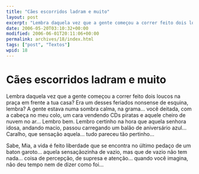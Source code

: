 ```yaml
---
title: "Cães escorridos ladram e muito"
layout: post
excerpt: "Lembra daquela vez que a gente começou a correr feito dois loucos na praça em frente a tua casa? Era um desses feriados nonsense de esquina, lembra? A gente estava numa sombra calma, na grama… você deitada, com a cabeça no meu colo, um cara vendendo CDs piratas e aquele cheiro de nuvem no ar… […]"
date: 2006-05-20T03:10:32+00:00
modified: 2006-06-01T20:11:06+00:00
permalink: archives/18/index.html
tags: ["post", "Textos"]
wpid: 18
---
```


# Cães escorridos ladram e muito

Lembra daquela vez que a gente começou a correr feito dois loucos na praça em frente a tua casa? Era um desses feriados nonsense de esquina, lembra? A gente estava numa sombra calma, na grama… você deitada, com a cabeça no meu colo, um cara vendendo CDs piratas e aquele cheiro de nuvem no ar… Lembro bem. Lembro certinho na hora que aquela senhora idosa, andando macio, passou carregando um balão de aniversário azul… Caralho, que sensação aquela… tudo pareceu tão pertinho…

Sabe, Mia, a vida é feito liberdade que se encontra no último pedaço de um baton garoto… aquela sensaçãozinha de vazio, mas que de vazio não tem nada… coisa de percepção, de supresa e atenção… quando você imagina, não deu tempo nem de dizer como foi…